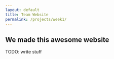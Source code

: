 ```yaml
---
layout: default
title: Team Website
permalink: /projects/week1/
---
```


## We made this awesome website

TODO: write stuff